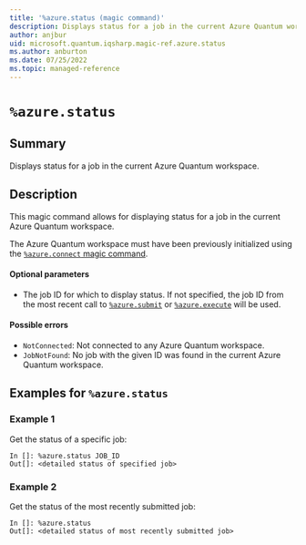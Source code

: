 ```yaml
---
title: '%azure.status (magic command)'
description: Displays status for a job in the current Azure Quantum workspace.
author: anjbur
uid: microsoft.quantum.iqsharp.magic-ref.azure.status
ms.author: anburton
ms.date: 07/25/2022
ms.topic: managed-reference
---
```


<!--
    NB: This file has been automatically generated from Microsoft.Quantum.IQSharp.AzureClient.dll,
        please do not manually edit it.

    [DEBUG] JSON source:
        {"Name": "%azure.status", "Documentation": {"Summary": "Displays status for a job in the current Azure Quantum workspace.", "Full": null, "Description": "\r\nThis magic command allows for displaying status for a job in the current \r\nAzure Quantum workspace.\r\n\r\nThe Azure Quantum workspace must have been previously initialized\r\nusing the [`%azure.connect` magic command](https://docs.microsoft.com/qsharp/api/iqsharp-magic/azure.connect).\r\n\r\n#### Optional parameters\r\n\r\n- The job ID for which to display status. If not specified, the job ID from\r\nthe most recent call to [`%azure.submit`](https://docs.microsoft.com/qsharp/api/iqsharp-magic/azure.submit)\r\nor [`%azure.execute`](https://docs.microsoft.com/qsharp/api/iqsharp-magic/azure.execute) will be used.\r\n\r\n#### Possible errors\r\n\r\n- `NotConnected`: Not connected to any Azure Quantum workspace.\r\n- `JobNotFound`: No job with the given ID was found in the current Azure Quantum workspace.\r\n                    ", "Remarks": null, "Examples": ["\r\nGet the status of a specific job:\r\n```\r\nIn []: %azure.status JOB_ID\r\nOut[]: <detailed status of specified job>\r\n```\r\n                        ", "\r\nGet the status of the most recently submitted job:\r\n```\r\nIn []: %azure.status\r\nOut[]: <detailed status of most recently submitted job>\r\n```\r\n                        "], "SeeAlso": null}, "AssemblyName": "Microsoft.Quantum.IQSharp.AzureClient"}
-->

# `%azure.status`

## Summary

Displays status for a job in the current Azure Quantum workspace.

## Description

This magic command allows for displaying status for a job in the current
Azure Quantum workspace.

The Azure Quantum workspace must have been previously initialized
using the [`%azure.connect` magic command](https://docs.microsoft.com/qsharp/api/iqsharp-magic/azure.connect).

#### Optional parameters

- The job ID for which to display status. If not specified, the job ID from
the most recent call to [`%azure.submit`](https://docs.microsoft.com/qsharp/api/iqsharp-magic/azure.submit)
or [`%azure.execute`](https://docs.microsoft.com/qsharp/api/iqsharp-magic/azure.execute) will be used.

#### Possible errors

- `NotConnected`: Not connected to any Azure Quantum workspace.
- `JobNotFound`: No job with the given ID was found in the current Azure Quantum workspace.

## Examples for `%azure.status`

### Example 1

Get the status of a specific job:
```
In []: %azure.status JOB_ID
Out[]: <detailed status of specified job>
```

### Example 2

Get the status of the most recently submitted job:
```
In []: %azure.status
Out[]: <detailed status of most recently submitted job>
```
